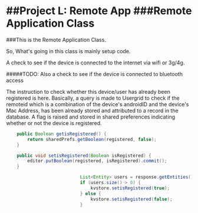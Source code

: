 ##Project L: Remote App
###Remote Application Class
==========

###This is the Remote Application Class.

So, What's going in this class is mainly setup code.

A check to see if the device is connected to the internet via wifi or 3g/4g.

#####TODO: Also a check to see if the device is connected to bluetooth access

The instruction to check whether this device/user has already been registered is here. Basically,
a query is made to Usergrid to check if the remoteid which is a combination of the device's androidID and the device's
Mac Address, has been already stored and attributed to a record in the database. A flag is raised and 
stored in shared preferences indicating whether or not the device is registered. 

```java
    public Boolean getisRegistered() {
        return sharedPrefs.getBoolean(registered, false);
    }

    public void setisRegistered(Boolean isRegistered) {
        editor.putBoolean(registered, isRegistered).commit();
    }
```

```java
                            List<Entity> users = response.getEntities();
                            if (users.size() > 0) {
                                kvstore.setisRegistered(true);
                            } else {
                                kvstore.setisRegistered(false);
                            }
```




